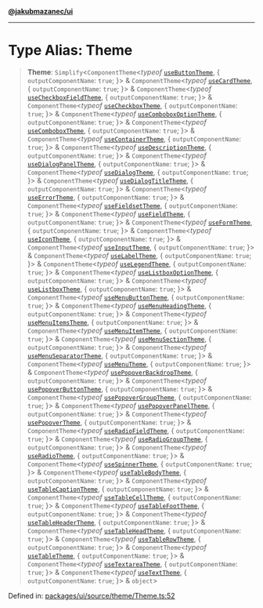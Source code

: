 [**@jakubmazanec/ui**](../README.md)

---

# Type Alias: Theme

> **Theme**: `Simplify`\<`ComponentTheme`\<_typeof_
> [`useButtonTheme`](../functions/useButtonTheme.md), \{ `outputComponentName`: `true`; \}\> &
> `ComponentTheme`\<_typeof_ [`useCardTheme`](../functions/useCardTheme.md), \{
> `outputComponentName`: `true`; \}\> & `ComponentTheme`\<_typeof_
> [`useCheckboxFieldTheme`](../functions/useCheckboxFieldTheme.md), \{ `outputComponentName`:
> `true`; \}\> & `ComponentTheme`\<_typeof_ [`useCheckboxTheme`](../functions/useCheckboxTheme.md),
> \{ `outputComponentName`: `true`; \}\> & `ComponentTheme`\<_typeof_
> [`useComboboxOptionTheme`](../functions/useComboboxOptionTheme.md), \{ `outputComponentName`:
> `true`; \}\> & `ComponentTheme`\<_typeof_ [`useComboboxTheme`](../functions/useComboboxTheme.md),
> \{ `outputComponentName`: `true`; \}\> & `ComponentTheme`\<_typeof_
> [`useContainerTheme`](../functions/useContainerTheme.md), \{ `outputComponentName`: `true`; \}\> &
> `ComponentTheme`\<_typeof_ [`useDescriptionTheme`](../functions/useDescriptionTheme.md), \{
> `outputComponentName`: `true`; \}\> & `ComponentTheme`\<_typeof_
> [`useDialogPanelTheme`](../functions/useDialogPanelTheme.md), \{ `outputComponentName`: `true`;
> \}\> & `ComponentTheme`\<_typeof_ [`useDialogTheme`](../functions/useDialogTheme.md), \{
> `outputComponentName`: `true`; \}\> & `ComponentTheme`\<_typeof_
> [`useDialogTitleTheme`](../functions/useDialogTitleTheme.md), \{ `outputComponentName`: `true`;
> \}\> & `ComponentTheme`\<_typeof_ [`useErrorTheme`](../functions/useErrorTheme.md), \{
> `outputComponentName`: `true`; \}\> & `ComponentTheme`\<_typeof_
> [`useFieldsetTheme`](../functions/useFieldsetTheme.md), \{ `outputComponentName`: `true`; \}\> &
> `ComponentTheme`\<_typeof_ [`useFieldTheme`](../functions/useFieldTheme.md), \{
> `outputComponentName`: `true`; \}\> & `ComponentTheme`\<_typeof_
> [`useFormTheme`](../functions/useFormTheme.md), \{ `outputComponentName`: `true`; \}\> &
> `ComponentTheme`\<_typeof_ [`useIconTheme`](../functions/useIconTheme.md), \{
> `outputComponentName`: `true`; \}\> & `ComponentTheme`\<_typeof_
> [`useInputTheme`](../functions/useInputTheme.md), \{ `outputComponentName`: `true`; \}\> &
> `ComponentTheme`\<_typeof_ [`useLabelTheme`](../functions/useLabelTheme.md), \{
> `outputComponentName`: `true`; \}\> & `ComponentTheme`\<_typeof_
> [`useLegendTheme`](../functions/useLegendTheme.md), \{ `outputComponentName`: `true`; \}\> &
> `ComponentTheme`\<_typeof_ [`useListboxOptionTheme`](../functions/useListboxOptionTheme.md), \{
> `outputComponentName`: `true`; \}\> & `ComponentTheme`\<_typeof_
> [`useListboxTheme`](../functions/useListboxTheme.md), \{ `outputComponentName`: `true`; \}\> &
> `ComponentTheme`\<_typeof_ [`useMenuButtonTheme`](../functions/useMenuButtonTheme.md), \{
> `outputComponentName`: `true`; \}\> & `ComponentTheme`\<_typeof_
> [`useMenuHeadingTheme`](../functions/useMenuHeadingTheme.md), \{ `outputComponentName`: `true`;
> \}\> & `ComponentTheme`\<_typeof_ [`useMenuItemsTheme`](../functions/useMenuItemsTheme.md), \{
> `outputComponentName`: `true`; \}\> & `ComponentTheme`\<_typeof_
> [`useMenuItemTheme`](../functions/useMenuItemTheme.md), \{ `outputComponentName`: `true`; \}\> &
> `ComponentTheme`\<_typeof_ [`useMenuSectionTheme`](../functions/useMenuSectionTheme.md), \{
> `outputComponentName`: `true`; \}\> & `ComponentTheme`\<_typeof_
> [`useMenuSeparatorTheme`](../functions/useMenuSeparatorTheme.md), \{ `outputComponentName`:
> `true`; \}\> & `ComponentTheme`\<_typeof_ [`useMenuTheme`](../functions/useMenuTheme.md), \{
> `outputComponentName`: `true`; \}\> & `ComponentTheme`\<_typeof_
> [`usePopoverBackdropTheme`](../functions/usePopoverBackdropTheme.md), \{ `outputComponentName`:
> `true`; \}\> & `ComponentTheme`\<_typeof_
> [`usePopoverButtonTheme`](../functions/usePopoverButtonTheme.md), \{ `outputComponentName`:
> `true`; \}\> & `ComponentTheme`\<_typeof_
> [`usePopoverGroupTheme`](../functions/usePopoverGroupTheme.md), \{ `outputComponentName`: `true`;
> \}\> & `ComponentTheme`\<_typeof_ [`usePopoverPanelTheme`](../functions/usePopoverPanelTheme.md),
> \{ `outputComponentName`: `true`; \}\> & `ComponentTheme`\<_typeof_
> [`usePopoverTheme`](../functions/usePopoverTheme.md), \{ `outputComponentName`: `true`; \}\> &
> `ComponentTheme`\<_typeof_ [`useRadioFieldTheme`](../functions/useRadioFieldTheme.md), \{
> `outputComponentName`: `true`; \}\> & `ComponentTheme`\<_typeof_
> [`useRadioGroupTheme`](../functions/useRadioGroupTheme.md), \{ `outputComponentName`: `true`; \}\>
> & `ComponentTheme`\<_typeof_ [`useRadioTheme`](../functions/useRadioTheme.md), \{
> `outputComponentName`: `true`; \}\> & `ComponentTheme`\<_typeof_
> [`useSpinnerTheme`](../functions/useSpinnerTheme.md), \{ `outputComponentName`: `true`; \}\> &
> `ComponentTheme`\<_typeof_ [`useTableBodyTheme`](../functions/useTableBodyTheme.md), \{
> `outputComponentName`: `true`; \}\> & `ComponentTheme`\<_typeof_
> [`useTableCaptionTheme`](../functions/useTableCaptionTheme.md), \{ `outputComponentName`: `true`;
> \}\> & `ComponentTheme`\<_typeof_ [`useTableCellTheme`](../functions/useTableCellTheme.md), \{
> `outputComponentName`: `true`; \}\> & `ComponentTheme`\<_typeof_
> [`useTableFootTheme`](../functions/useTableFootTheme.md), \{ `outputComponentName`: `true`; \}\> &
> `ComponentTheme`\<_typeof_ [`useTableHeaderTheme`](../functions/useTableHeaderTheme.md), \{
> `outputComponentName`: `true`; \}\> & `ComponentTheme`\<_typeof_
> [`useTableHeadTheme`](../functions/useTableHeadTheme.md), \{ `outputComponentName`: `true`; \}\> &
> `ComponentTheme`\<_typeof_ [`useTableRowTheme`](../functions/useTableRowTheme.md), \{
> `outputComponentName`: `true`; \}\> & `ComponentTheme`\<_typeof_
> [`useTableTheme`](../functions/useTableTheme.md), \{ `outputComponentName`: `true`; \}\> &
> `ComponentTheme`\<_typeof_ [`useTextareaTheme`](../functions/useTextareaTheme.md), \{
> `outputComponentName`: `true`; \}\> & `ComponentTheme`\<_typeof_
> [`useTextTheme`](../functions/useTextTheme.md), \{ `outputComponentName`: `true`; \}\> &
> `object`\>

Defined in:
[packages/ui/source/theme/Theme.ts:52](https://github.com/jakubmazanec/tools/blob/66e975ab265618dba82f8e4c56654145b7ba4db7/packages/ui/source/theme/Theme.ts#L52)
